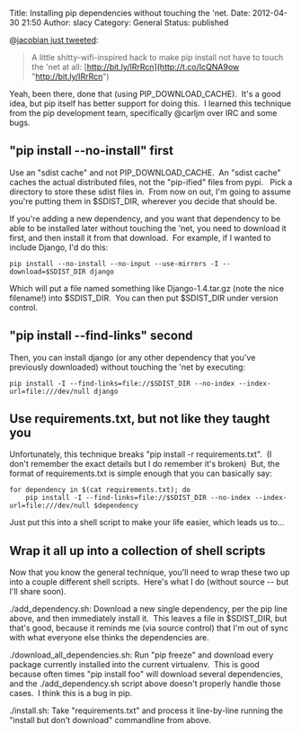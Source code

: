Title: Installing pip dependencies without touching the 'net. 
Date: 2012-04-30 21:50
Author: slacy
Category: General
Status: published

@[jacobian just
tweeted](https://twitter.com/#!/jacobian/status/197194403985620993):

> A little shitty-wifi-inspired hack to make pip install not have to
> touch the 'net at
> all: [http://bit.ly/IRrRcn](http://t.co/IcQNA9ow "http://bit.ly/IRrRcn")

Yeah, been there, done that (using PIP\_DOWNLOAD\_CACHE).  It's a good
idea, but pip itself has better support for doing this.  I learned this
technique from the pip development team, specifically @carljm over IRC
and some bugs.

"pip install --no-install" first
--------------------------------

Use an "sdist cache" and not PIP\_DOWNLOAD\_CACHE.  An "sdist cache"
caches the actual distributed files, not the "pip-ified" files from
pypi.   Pick a directory to store these sdist files in.  From now on
out, I'm going to assume you're putting them in \$SDIST\_DIR, wherever
you decide that should be.

If you're adding a new dependency, and you want that dependency to be
able to be installed later without touching the 'net, you need to
download it first, and then install it from that download.  For example,
if I wanted to include Django, I'd do this:

    pip install --no-install --no-input --use-mirrors -I --download=$SDIST_DIR django

Which will put a file named something like Django-1.4.tar.gz (note the
nice filename!) into \$SDIST\_DIR.  You can then put \$SDIST\_DIR under
version control.

"pip install --find-links" second
---------------------------------

Then, you can install django (or any other dependency that you've
previously downloaded) without touching the 'net by executing:

    pip install -I --find-links=file://$SDIST_DIR --no-index --index-url=file:///dev/null django

Use requirements.txt, but not like they taught you
--------------------------------------------------

Unfortunately, this technique breaks "pip install -r requirements.txt".
 (I don't remember the exact details but I do remember it's broken)
 But, the format of requirements.txt is simple enough that you can
basically say:

    for dependency in $(cat requirements.txt); do
        pip install -I --find-links=file://$SDIST_DIR --no-index --index-url=file:///dev/null $dependency

Just put this into a shell script to make your life easier, which leads
us to...

Wrap it all up into a collection of shell scripts
-------------------------------------------------

Now that you know the general technique, you'll need to wrap these two
up into a couple different shell scripts.  Here's what I do (without
source -- but I'll share soon).

./add\_dependency.sh: Download a new single dependency, per the pip line
above, and then immediately install it.  This leaves a file in
\$SDIST\_DIR, but that's good, because it reminds me (via source
control) that I'm out of sync with what everyone else thinks the
dependencies are.

./download\_all\_dependencies.sh: Run "pip freeze" and download every
package currently installed into the current virtualenv.  This is good
because often times "pip install foo" will download several
dependencies, and the ./add\_dependency.sh script above doesn't properly
handle those cases.  I think this is a bug in pip.

./install.sh: Take "requirements.txt" and process it line-by-line
running the "install but don't download" commandline from above.

 
